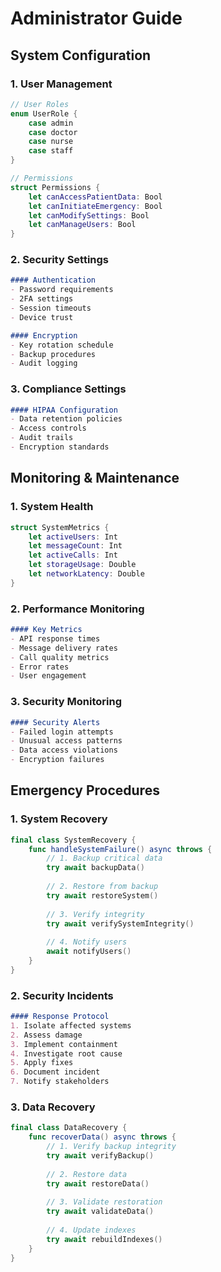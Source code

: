 # Administrator Guide

## System Configuration

### 1. User Management
```swift
// User Roles
enum UserRole {
    case admin
    case doctor
    case nurse
    case staff
}

// Permissions
struct Permissions {
    let canAccessPatientData: Bool
    let canInitiateEmergency: Bool
    let canModifySettings: Bool
    let canManageUsers: Bool
}
```

### 2. Security Settings
```markdown
#### Authentication
- Password requirements
- 2FA settings
- Session timeouts
- Device trust

#### Encryption
- Key rotation schedule
- Backup procedures
- Audit logging
```

### 3. Compliance Settings
```markdown
#### HIPAA Configuration
- Data retention policies
- Access controls
- Audit trails
- Encryption standards
```

## Monitoring & Maintenance

### 1. System Health
```swift
struct SystemMetrics {
    let activeUsers: Int
    let messageCount: Int
    let activeCalls: Int
    let storageUsage: Double
    let networkLatency: Double
}
```

### 2. Performance Monitoring
```markdown
#### Key Metrics
- API response times
- Message delivery rates
- Call quality metrics
- Error rates
- User engagement
```

### 3. Security Monitoring
```markdown
#### Security Alerts
- Failed login attempts
- Unusual access patterns
- Data access violations
- Encryption failures
```

## Emergency Procedures

### 1. System Recovery
```swift
final class SystemRecovery {
    func handleSystemFailure() async throws {
        // 1. Backup critical data
        try await backupData()
        
        // 2. Restore from backup
        try await restoreSystem()
        
        // 3. Verify integrity
        try await verifySystemIntegrity()
        
        // 4. Notify users
        await notifyUsers()
    }
}
```

### 2. Security Incidents
```markdown
#### Response Protocol
1. Isolate affected systems
2. Assess damage
3. Implement containment
4. Investigate root cause
5. Apply fixes
6. Document incident
7. Notify stakeholders
```

### 3. Data Recovery
```swift
final class DataRecovery {
    func recoverData() async throws {
        // 1. Verify backup integrity
        try await verifyBackup()
        
        // 2. Restore data
        try await restoreData()
        
        // 3. Validate restoration
        try await validateData()
        
        // 4. Update indexes
        try await rebuildIndexes()
    }
}
``` 